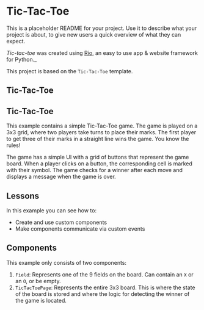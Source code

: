 # Tic-Tac-Toe

This is a placeholder README for your project. Use it to describe what your
project is about, to give new users a quick overview of what they can expect.

_Tic-tac-toe_ was created using [Rio](https://rio.dev/), an easy to
use app & website framework for Python._

This project is based on the `Tic-Tac-Toe` template.

## Tic-Tac-Toe

## Tic-Tac-Toe

This example contains a simple Tic-Tac-Toe game. The game is played on a 3x3
grid, where two players take turns to place their marks. The first player to get
three of their marks in a straight line wins the game. You know the rules!

The game has a simple UI with a grid of buttons that represent the game board.
When a player clicks on a button, the corresponding cell is marked with their
symbol. The game checks for a winner after each move and displays a message when
the game is over.

## Lessons

In this example you can see how to:

-   Create and use custom components
-   Make components communicate via custom events

## Components

This example only consists of two components:

1. `Field`: Represents one of the 9 fields on the board. Can contain an `X` or
   an `O`, or be empty.
2. `TicTacToePage`: Represents the entire 3x3 board. This is where the state of
   the board is stored and where the logic for detecting the winner of the game
   is located.
